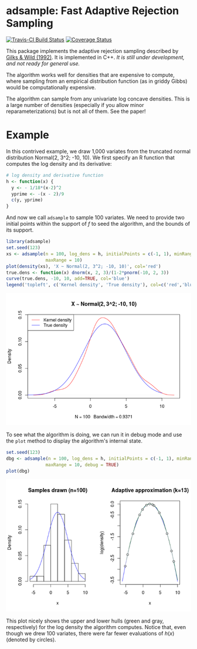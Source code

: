 <!-- README.md is generated from README.Rmd. Please edit that file -->
adsample: Fast Adaptive Rejection Sampling
==========================================

[![Travis-CI Build Status](https://travis-ci.org/kuperov/adsample.svg?branch=master)](https://travis-ci.org/kuperov/adsample) [![Coverage Status](https://img.shields.io/codecov/c/github/kuperov/adsample/master.svg)](https://codecov.io/github/kuperov/adsample?branch=master)

This package implements the adaptive rejection sampling described by [Gilks & Wild (1992)](http://www.jstor.org/stable/2347565). It is implemented in C++. *It is still under development, and not ready for general use.*

The algorithm works well for densities that are expensive to compute, where sampling from an empirical distribution function (as in griddy Gibbs) would be computationally expensive.

The algorithm can sample from any univariate log concave densities. This is a large number of densities (especially if you allow minor reparameterizations) but is not all of them. See the paper!

Example
=======

In this contrived example, we draw 1,000 variates from the truncated normal distribution Normal(2, 3^2; -10, 10). We first specify an R function that computes the log density and its derivative:

``` r
# log density and derivative function
h <- function(x) {
  y <- - 1/18*(x-2)^2
  yprime <- -(x - 2)/9
  c(y, yprime)
}
```

And now we call `adsample` to sample 100 variates. We need to provide two initial points within the support of *f* to seed the algorithm, and the bounds of its support.

``` r
library(adsample)
set.seed(123)
xs <- adsample(n = 100, log_dens = h, initialPoints = c(-1, 1), minRange = -10,
               maxRange = 10)
plot(density(xs), 'X ~ Normal(2, 3^2; -10, 10)', col='red')
true.dens <- function(x) dnorm(x, 2, 3)/(1-2*pnorm(-10, 2, 3))
curve(true.dens, -10, 10, add=TRUE, col='blue')
legend('topleft', c('Kernel density', 'True density'), col=c('red','blue'), lty=1)
```

![](README-sample1-1.png)

To see what the algorithm is doing, we can run it in debug mode and use the `plot` method to display the algorithm's internal state.

``` r
set.seed(123)
dbg <- adsample(n = 100, log_dens = h, initialPoints = c(-1, 1), minRange = -10,
               maxRange = 10, debug = TRUE)
plot(dbg)
```

![](README-sampledebug-1.png)

This plot nicely shows the upper and lower hulls (green and gray, respectively) for the log density the algorithm computes. Notice that, even though we drew 100 variates, there were far fewer evaluations of *h*(*x*) (denoted by circles).
